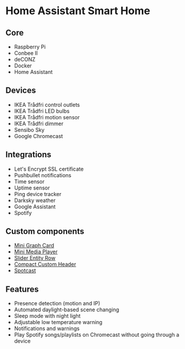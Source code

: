 
# Home Assistant Smart Home
## Core

 - Raspberry Pi
 - Conbee II
 - deCONZ
 - Docker
 - Home Assistant

## Devices

 - IKEA Trådfri control outlets
 - IKEA Trådfri LED bulbs
 - IKEA Trådfri motion sensor
 - IKEA Trådfri dimmer
 - Sensibo Sky
 - Google Chromecast

## Integrations
 - Let's Encrypt SSL certificate
 - Pushbullet notifications
 - Time sensor
 - Uptime sensor
 - Ping device tracker
 - Darksky weather
 - Google Assistant
 - Spotify
 
## Custom components
 - [Mini Graph Card](https://github.com/kalkih/mini-graph-card)
 - [Mini Media Player](https://github.com/kalkih/mini-media-player)
 - [Slider Entity Row](https://github.com/thomasloven/lovelace-slider-entity-row)
 - [Compact Custom Header](https://maykar.github.io/compact-custom-header/)
 - [Spotcast](https://github.com/fondberg/spotcast)
 
 ## Features
  - Presence detection (motion and IP)
  - Automated daylight-based scene changing
  - Sleep mode with night light
  - Adjustable low temperature warning
  - Notifications and warnings
  - Play Spotify songs/playlists on Chromecast without going through a device
